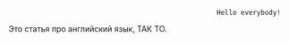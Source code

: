                                                         Hello everybody!
Это статья про английский язык, ТАК ТО.